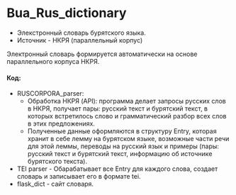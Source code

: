# Bua_Rus_dictionary

* Элекстронный словарь бурятского языка.
* Источник - НКРЯ (параллельный корпус)

Электронный словарь формируется автоматически на основе параллельного корпуса НКРЯ. 

#### Код: 
* RUSCORPORA_parser:
  - Обработка НКРЯ (API): программа делает запросы русских слов в НКРЯ, получает пары: русский текст и бурятский текст, в которых встретилось слово и грамматический разбор всех слов в этих предложениях.
  - Полученные данные оформляются в структуру Entry, которая хранит в себе лемму на бурятском языке, возможные части речи для этой леммы, переводы на русский язык и примеры (пары: русский текст и бурятский текст, информацию об источнике бурятского текста).
* TEI parser - Обарабатывает все Entry для каждого слова, создает словарь и записывает его в формате tei. 
* flask_dict - сайт словаря.
